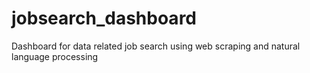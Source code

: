 # jobsearch_dashboard
Dashboard for data related job search using web scraping and natural language processing
